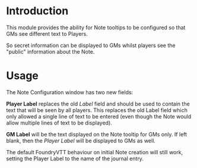 # Introduction

This module provides the ability for Note tooltips to be configured so that GMs see different text to Players.

So secret information can be displayed to GMs whilst players see the "public" information about the Note.

# Usage

The Note Configuration window has two new fields:

**Player Label** replaces the old *Label* field and should be used to contain the text that will be seen by all players.
This replaces the old Label field which only allowed a single line of text to be entered (even though the Note would allow multiple lines of text to be displayed).

**GM Label** will be the text displayed on the Note tooltip for GMs only. If left blank, then the *Player Label* will be displayed to GMs as well.

The default FoundryVTT behaviour on initial Note creation will still work, setting the Player Label to the name of the journal entry.